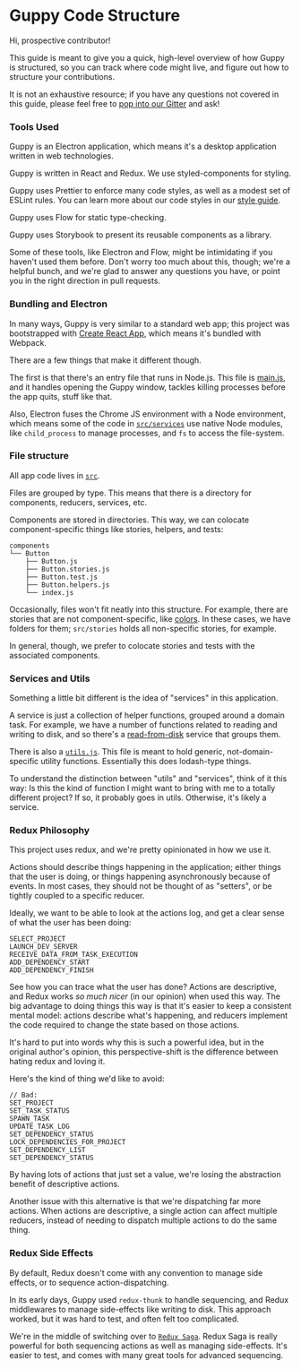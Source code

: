 # Guppy Code Structure

Hi, prospective contributor!

This guide is meant to give you a quick, high-level overview of how Guppy is structured, so you can track where code might live, and figure out how to structure your contributions.

It is not an exhaustive resource; if you have any questions not covered in this guide, please feel free to [pop into our Gitter](https://gitter.im/guppy-gui/Lobby) and ask!

### Tools Used

Guppy is an Electron application, which means it's a desktop application written in web technologies.

Guppy is written in React and Redux. We use styled-components for styling.

Guppy uses Prettier to enforce many code styles, as well as a modest set of ESLint rules. You can learn more about our code styles in our [style guide](https://github.com/joshwcomeau/guppy/blob/master/docs/dev-info/style-guide.md).

Guppy uses Flow for static type-checking.

Guppy uses Storybook to present its reusable components as a library.

Some of these tools, like Electron and Flow, might be intimidating if you haven't used them before. Don't worry too much about this, though; we're a helpful bunch, and we're glad to answer any questions you have, or point you in the right direction in pull requests.

### Bundling and Electron

In many ways, Guppy is very similar to a standard web app; this project was bootstrapped with [Create React App](https://github.com/facebook/create-react-app), which means it's bundled with Webpack.

There are a few things that make it different though.

The first is that there's an entry file that runs in Node.js. This file is [main.js](https://github.com/joshwcomeau/guppy/blob/master/src/main.js), and it handles opening the Guppy window, tackles killing processes before the app quits, stuff like that.

Also, Electron fuses the Chrome JS environment with a Node environment, which means some of the code in [`src/services`](https://github.com/joshwcomeau/guppy/blob/master/src/services) use native Node modules, like `child_process` to manage processes, and `fs` to access the file-system.

### File structure

All app code lives in [`src`](https://github.com/joshwcomeau/guppy/blob/master/src/).

Files are grouped by type. This means that there is a directory for components, reducers, services, etc.

Components are stored in directories. This way, we can colocate component-specific things like stories, helpers, and tests:

```
components
└── Button
    ├── Button.js
    ├── Button.stories.js
    ├── Button.test.js
    ├── Button.helpers.js
    └── index.js
```

Occasionally, files won't fit neatly into this structure. For example, there are stories that are not component-specific, like [colors](https://github.com/joshwcomeau/guppy/blob/master/src/stories/colors.stories.js). In these cases, we have folders for them; `src/stories` holds all non-specific stories, for example.

In general, though, we prefer to colocate stories and tests with the associated components.

### Services and Utils

Something a little bit different is the idea of "services" in this application.

A service is just a collection of helper functions, grouped around a domain task. For example, we have a number of functions related to reading and writing to disk, and so there's a [read-from-disk](https://github.com/joshwcomeau/guppy/blob/master/src/services/read-from-disk.service.js) service that groups them.

There is also a [`utils.js`](https://github.com/joshwcomeau/guppy/blob/master/src/utils.js/). This file is meant to hold generic, not-domain-specific utility functions. Essentially this does lodash-type things.

To understand the distinction between "utils" and "services", think of it this way: Is this the kind of function I might want to bring with me to a totally different project? If so, it probably goes in utils. Otherwise, it's likely a service.

### Redux Philosophy

This project uses redux, and we're pretty opinionated in how we use it.

Actions should describe things happening in the application; either things that the user is doing, or things happening asynchronously because of events. In most cases, they should not be thought of as "setters", or be tightly coupled to a specific reducer.

Ideally, we want to be able to look at the actions log, and get a clear sense of what the user has been doing:

```
SELECT_PROJECT
LAUNCH_DEV_SERVER
RECEIVE_DATA_FROM_TASK_EXECUTION
ADD_DEPENDENCY_START
ADD_DEPENDENCY_FINISH
```

See how you can trace what the user has done? Actions are descriptive, and Redux works _so much nicer_ (in our opinion) when used this way. The big advantage to doing things this way is that it's easier to keep a consistent mental model: actions describe what's happening, and reducers implement the code required to change the state based on those actions.

It's hard to put into words why this is such a powerful idea, but in the original author's opinion, this perspective-shift is the difference between hating redux and loving it.

Here's the kind of thing we'd like to avoid:

```
// Bad:
SET_PROJECT
SET_TASK_STATUS
SPAWN_TASK
UPDATE_TASK_LOG
SET_DEPENDENCY_STATUS
LOCK_DEPENDENCIES_FOR_PROJECT
SET_DEPENDENCY_LIST
SET_DEPENDENCY_STATUS
```

By having lots of actions that just set a value, we're losing the abstraction benefit of descriptive actions.

Another issue with this alternative is that we're dispatching far more actions. When actions are descriptive, a single action can affect multiple reducers, instead of needing to dispatch multiple actions to do the same thing.

### Redux Side Effects

By default, Redux doesn't come with any convention to manage side effects, or to sequence action-dispatching.

In its early days, Guppy used `redux-thunk` to handle sequencing, and Redux middlewares to manage side-effects like writing to disk. This approach worked, but it was hard to test, and often felt too complicated.

We're in the middle of switching over to [`Redux Saga`](https://github.com/redux-saga/redux-saga). Redux Saga is really powerful for both sequencing actions as well as managing side-effects. It's easier to test, and comes with many great tools for advanced sequencing.
